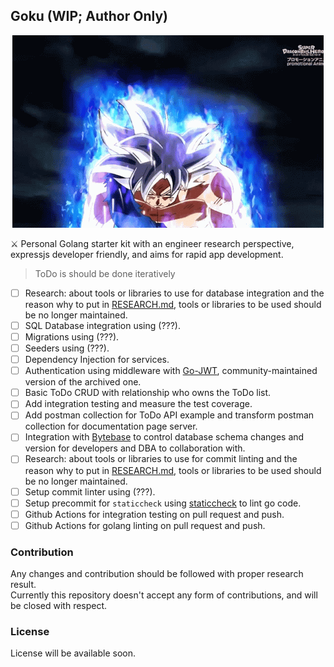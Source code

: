 ## Goku (WIP; Author Only)

<p align="center">
  <img src="./goku.gif" />
</p>

⚔ Personal Golang starter kit with an engineer research perspective, expressjs developer friendly, and aims for rapid app development.

> ToDo is should be done iteratively

- [ ] Research: about tools or libraries to use for database integration and the reason why to put in [RESEARCH.md](./RESEARCH.md), tools or libraries to be used should be no longer maintained.
- [ ] SQL Database integration using (???).
- [ ] Migrations using (???).
- [ ] Seeders using (???).
- [ ] Dependency Injection for services.
- [ ] Authentication using middleware with [Go-JWT](https://github.com/golang-jwt/jwt), community-maintained version of the archived one.
- [ ] Basic ToDo CRUD with relationship who owns the ToDo list.
- [ ] Add integration testing and measure the test coverage.
- [ ] Add postman collection for ToDo API example and transform postman collection for documentation page server.
- [ ] Integration with [Bytebase](https://github.com/bytebase/bytebase) to control database schema changes and version for developers and DBA to collaboration with.
- [ ] Research: about tools or libraries to use for commit linting and the reason why to put in [RESEARCH.md](./RESEARCH.md), tools or libraries to be used should be no longer maintained.
- [ ] Setup commit linter using (???).
- [ ] Setup precommit for `staticcheck` using [staticcheck](https://staticcheck.io/docs/getting-started/) to lint go code.
- [ ] Github Actions for integration testing on pull request and push.
- [ ] Github Actions for golang linting on pull request and push.

### Contribution

Any changes and contribution should be followed with proper research result.\
Currently this repository doesn't accept any form of contributions, and will be closed with respect.

### License

License will be available soon.